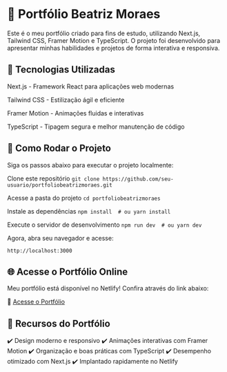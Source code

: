 # 🌟 Portfólio Beatriz Moraes

Este é o meu portfólio criado para fins de estudo, utilizando Next.js, Tailwind CSS, Framer Motion e TypeScript. O projeto foi desenvolvido para apresentar minhas habilidades e projetos de forma interativa e responsiva.

## 🚀 Tecnologias Utilizadas

Next.js - Framework React para aplicações web modernas

Tailwind CSS - Estilização ágil e eficiente

Framer Motion - Animações fluidas e interativas

TypeScript - Tipagem segura e melhor manutenção de código

## 🔧 Como Rodar o Projeto

Siga os passos abaixo para executar o projeto localmente:

Clone este repositório
`git clone https://github.com/seu-usuario/portfoliobeatrizmoraes.git`

Acesse a pasta do projeto
`cd portfoliobeatrizmoraes`

Instale as dependências
`npm install  # ou yarn install`

Execute o servidor de desenvolvimento
`npm run dev  # ou yarn dev`

Agora, abra seu navegador e acesse:

`http://localhost:3000`

## 🌐 Acesse o Portfólio Online

Meu portfólio está disponível no Netlify! Confira através do link abaixo:

🔗 [Acesse o Portfólio](https://beatrizmoraes.netlify.app/)

## 🎨 Recursos do Portfólio

✔️ Design moderno e responsivo
✔️ Animações interativas com Framer Motion
✔️ Organização e boas práticas com TypeScript
✔️ Desempenho otimizado com Next.js
✔️ Implantado rapidamente no Netlify

